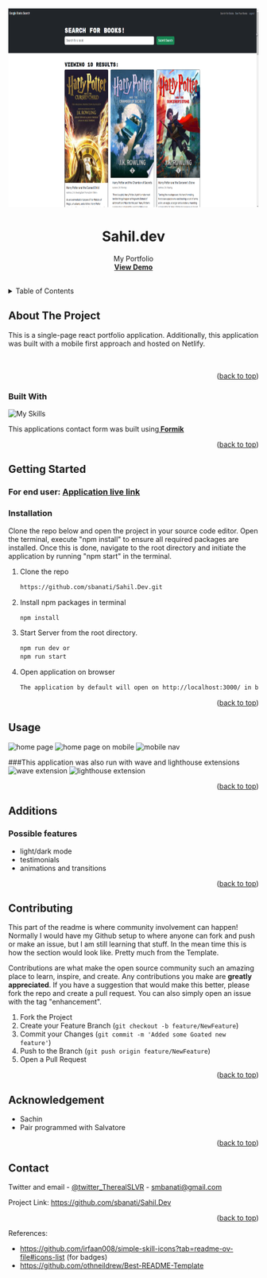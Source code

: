 
<a name="readme-top"></a>





<!-- PROJECT LOGO -->
<br />
<div align="center">
  <a href="https://github.com/sbanati/Sahil.Dev">  
    <img src="client/src/assets/searchbooks.png" alt="booksearch" width="600" height="400">
  </a>

<h1 align="center">Sahil.dev</h1>

  <p align="center">
    My Portfolio 
    <br />
    <a href="https://potfiolio.netlify.app/"><strong>View Demo</strong></a>
    <br />
    <br />
 

  </p>
</div>



<!-- TABLE OF CONTENTS -->
<details>
  <summary>Table of Contents</summary>
  <ol>
    <li>
      <a href="#about-the-project">About The Project</a>
      <ul>
        <li><a href="#built-with">Built With</a></li>
      </ul>
    </li>
    <li>
      <a href="#getting-started">Getting Started</a>
      <ul>
        <li><a href="#installation">Installation</a></li>
      </ul>
    </li>
    <li><a href="#usage">Usage</a></li>
    <li><a href="#additions">Additions</a></li>
    <li><a href="#contributing">Contributing</a></li>
    <li><a href="#acknowledgement">Acknowledgement</a></li>
    <li><a href="#contact">Contact</a></li>
  </ol>
</details>



<!-- ABOUT THE PROJECT -->
## About The Project

This is a single-page react portfolio application. Additionally, this application was built with a mobile first approach and hosted on Netlify.    
<br><br>
 



<p align="right">(<a href="#readme-top">back to top</a>)</p>



### Built With



![My Skills](https://simpleskill.icons.workers.dev/svg?i=javascript,React,Vite,ReactRouter,Tailwindcss) <br>

This applications contact form was built using<a href="https://www.npmjs.com/package/formik"><strong> Formik</strong></a>

  



<p align="right">(<a href="#readme-top">back to top</a>)</p>



<!-- GETTING STARTED -->
## Getting Started

### For end user: <a href="https://potfiolio.netlify.app/"><strong>Application live link</strong></a>




### Installation
Clone the repo below and open the project in your source code editor. Open the terminal, execute "npm install" to ensure all required packages are installed. Once this is done, navigate to the root directory and initiate the application by running "npm start" in the terminal. <br>

1. Clone the repo
   ```sh
   https://github.com/sbanati/Sahil.Dev.git
   ```

2. Install npm packages in terminal 
   ```sh
   npm install
   ```

3. Start Server from the root directory.   
   ```sh
   npm run dev or
   npm run start
   ```   

4. Open application on browser
   ```sh
   The application by default will open on http://localhost:3000/ in browser, 
   ```

<p align="right">(<a href="#readme-top">back to top</a>)</p>



<!-- USAGE EXAMPLES -->
## Usage







<img src="src/assets/screenshot3.png" alt="home page">
<img src="src/assets/screenshot4.png" alt="home page on mobile">
<img src="src/assets/screenshot5.png" alt="mobile nav"> <br>

###This application was also run with wave and lighthouse extensions 
<img src="src/assets/wave.png" alt="wave extension">
<img src="src/assets/lighthouse.png" alt="lighthouse extension">






<p align="right">(<a href="#readme-top">back to top</a>)</p>



<!-- ROADMAP -->
## Additions

<h3>Possible features</h3>

* light/dark mode
* testimonials
* animations and transitions
 

<p align="right">(<a href="#readme-top">back to top</a>)</p>



<!-- CONTRIBUTING -->
## Contributing

This part of the readme is where community involvement can happen! Normally I would have my Github setup to where anyone can fork and push or make an issue, but 
I am still learning that stuff. In the mean time this is how the section would look like. Pretty much from the Template. <br>

Contributions are what make the open source community such an amazing place to learn, inspire, and create. Any contributions you make are **greatly appreciated**.
If you have a suggestion that would make this better, please fork the repo and create a pull request. You can also simply open an issue with the tag "enhancement".


1. Fork the Project
2. Create your Feature Branch (`git checkout -b feature/NewFeature`)
3. Commit your Changes (`git commit -m 'Added some Goated new feature'`)
4. Push to the Branch (`git push origin feature/NewFeature`)
5. Open a Pull Request

<p align="right">(<a href="#readme-top">back to top</a>)</p>


<!-- ACKNOWLEDGEMENT -->
## Acknowledgement
* Sachin
* Pair programmed with Salvatore 
  





<p align="right">(<a href="#readme-top">back to top</a>)</p>


<!-- CONTACT -->
## Contact

Twitter and email - [@twitter_TherealSLVR](https://twitter.com/TherealSLVR) - smbanati@gmail.com

Project Link: https://github.com/sbanati/Sahil.Dev

<p align="right">(<a href="#readme-top">back to top</a>)</p>





References:
* https://github.com/irfaan008/simple-skill-icons?tab=readme-ov-file#icons-list (for badges)
* https://github.com/othneildrew/Best-README-Template 


